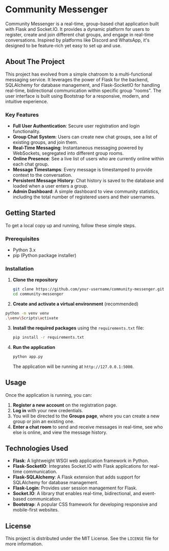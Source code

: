 
# Community Messenger

Community Messenger is a real-time, group-based chat application built with Flask and Socket.IO. It provides a dynamic platform for users to register, create and join different chat groups, and engage in real-time conversations. Inspired by platforms like Discord and WhatsApp, it's designed to be feature-rich yet easy to set up and use.

## About The Project

This project has evolved from a simple chatroom to a multi-functional messaging service. It leverages the power of Flask for the backend, SQLAlchemy for database management, and Flask-SocketIO for handling real-time, bidirectional communication within specific group "rooms". The user interface is built using Bootstrap for a responsive, modern, and intuitive experience.

### Key Features

  * **Full User Authentication**: Secure user registration and login functionality.
  * **Group Chat System**: Users can create new chat groups, see a list of existing groups, and join them.
  * **Real-Time Messaging**: Instantaneous messaging powered by WebSockets, segregated into different group rooms.
  * **Online Presence**: See a live list of users who are currently online within each chat group.
  * **Message Timestamps**: Every message is timestamped to provide context to the conversation.
  * **Persistent Message History**: Chat history is saved to the database and loaded when a user enters a group.
  * **Admin Dashboard**: A simple dashboard to view community statistics, including the total number of registered users and their usernames.

## Getting Started

To get a local copy up and running, follow these simple steps.

### Prerequisites

  * Python 3.x
  * pip (Python package installer)

### Installation

1.  **Clone the repository**

    ```sh
    git clone https://github.com/your-username/community-messenger.git
    cd community-messenger
    ```

2.  **Create and activate a virtual environment** (recommended)

     
   ```sh
   python -m venv venv
   .\venv\Scripts\activate
   ```

3.  **Install the required packages** using the `requirements.txt` file:

    ```sh
    pip install -r requirements.txt
    ```

4.  **Run the application**

    ```sh
    python app.py
    ```

    The application will be running at `http://127.0.0.1:5000`.

## Usage

Once the application is running, you can:

1.  **Register a new account** on the registration page.
2.  **Log in** with your new credentials.
3.  You will be directed to the **Groups page**, where you can create a new group or join an existing one.
4.  **Enter a chat room** to send and receive messages in real-time, see who else is online, and view the message history.

## Technologies Used

  * **Flask**: A lightweight WSGI web application framework in Python.
  * **Flask-SocketIO**: Integrates Socket.IO with Flask applications for real-time communication.
  * **Flask-SQLAlchemy**: A Flask extension that adds support for SQLAlchemy for database management.
  * **Flask-Login**: Provides user session management for Flask.
  * **Socket.IO**: A library that enables real-time, bidirectional, and event-based communication.
  * **Bootstrap**: A popular CSS framework for developing responsive and mobile-first websites.

## License

This project is distributed under the MIT License. See the `LICENSE` file for more information.
